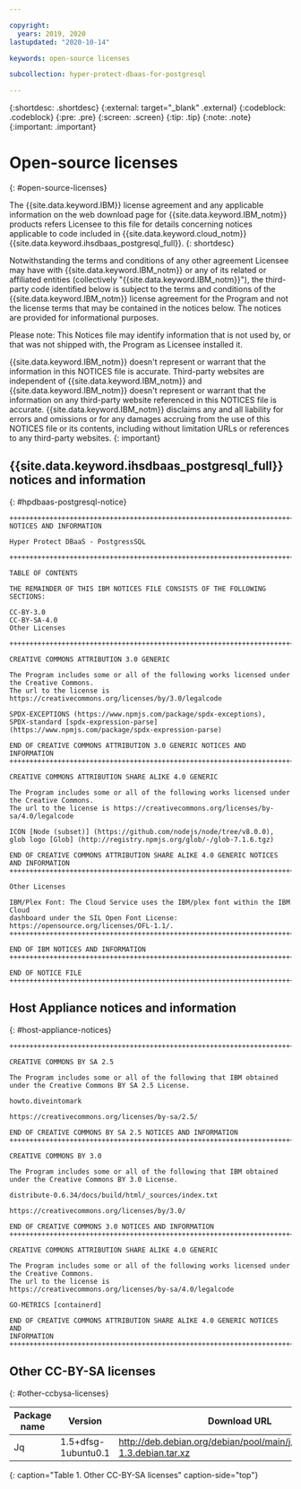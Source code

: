 ```yaml
---

copyright:
  years: 2019, 2020
lastupdated: "2020-10-14"

keywords: open-source licenses

subcollection: hyper-protect-dbaas-for-postgresql

---
```


{:shortdesc: .shortdesc}
{:external: target="_blank" .external}
{:codeblock: .codeblock}
{:pre: .pre}
{:screen: .screen}
{:tip: .tip}
{:note: .note}
{:important: .important}

# Open-source licenses
{: #open-source-licenses}

The {{site.data.keyword.IBM}} license agreement and any applicable information on the web download page for {{site.data.keyword.IBM_notm}} products refers Licensee to this file for details concerning notices applicable to code included in {{site.data.keyword.cloud_notm}} {{site.data.keyword.ihsdbaas_postgresql_full}}.
{: shortdesc}

Notwithstanding the terms and conditions of any other agreement Licensee may have with {{site.data.keyword.IBM_notm}} or any of its related or affiliated entities (collectively "{{site.data.keyword.IBM_notm}}"), the third-party code identified below is subject to the terms and conditions of the {{site.data.keyword.IBM_notm}} license agreement for the Program and not the license terms that may be contained in the notices below. The notices are provided for informational purposes.

Please note: This Notices file may identify information that is not used by, or that was not shipped with, the Program as Licensee installed it.

{{site.data.keyword.IBM_notm}} doesn't represent or warrant that the information in this NOTICES file is accurate. Third-party websites are independent of {{site.data.keyword.IBM_notm}} and {{site.data.keyword.IBM_notm}} doesn't represent or warrant that the information on any third-party website referenced in this NOTICES file is accurate. {{site.data.keyword.IBM_notm}} disclaims any and all liability for errors and omissions or for any damages accruing from the use of this NOTICES file or its contents, including without limitation URLs or references to any third-party websites.
{: important}

## {{site.data.keyword.ihsdbaas_postgresql_full}} notices and information
{: #hpdbaas-postgresql-notice}

```
++++++++++++++++++++++++++++++++++++++++++++++++++++++++++++++++++++++++
NOTICES AND INFORMATION

Hyper Protect DBaaS - PostgressSQL

++++++++++++++++++++++++++++++++++++++++++++++++++++++++++++++++++++++++

TABLE OF CONTENTS

THE REMAINDER OF THIS IBM NOTICES FILE CONSISTS OF THE FOLLOWING
SECTIONS:

CC-BY-3.0  
CC-BY-SA-4.0
Other Licenses

++++++++++++++++++++++++++++++++++++++++++++++++++++++++++++++++++++++++

CREATIVE COMMONS ATTRIBUTION 3.0 GENERIC

The Program includes some or all of the following works licensed under
the Creative Commons.
The url to the license is https://creativecommons.org/licenses/by/3.0/legalcode

SPDX-EXCEPTIONS (https://www.npmjs.com/package/spdx-exceptions),
SPDX-standard [spdx-expression-parse] (https://www.npmjs.com/package/spdx-expression-parse)

END OF CREATIVE COMMONS ATTRIBUTION 3.0 GENERIC NOTICES AND INFORMATION
++++++++++++++++++++++++++++++++++++++++++++++++++++++++++++++++++++++++

CREATIVE COMMONS ATTRIBUTION SHARE ALIKE 4.0 GENERIC

The Program includes some or all of the following works licensed under
the Creative Commons.
The url to the license is https://creativecommons.org/licenses/by-sa/4.0/legalcode

ICON [Node (subset)] (https://github.com/nodejs/node/tree/v8.0.0),
glob logo [Glob] (http://registry.npmjs.org/glob/-/glob-7.1.6.tgz)

END OF CREATIVE COMMONS ATTRIBUTION SHARE ALIKE 4.0 GENERIC NOTICES AND INFORMATION
++++++++++++++++++++++++++++++++++++++++++++++++++++++++++++++++++++++++

Other Licenses

IBM/Plex Font: The Cloud Service uses the IBM/plex font within the IBM Cloud
dashboard under the SIL Open Font License: https://opensource.org/licenses/OFL-1.1/.
++++++++++++++++++++++++++++++++++++++++++++++++++++++++++++++++++++++++

END OF IBM NOTICES AND INFORMATION
++++++++++++++++++++++++++++++++++++++++++++++++++++++++++++++++++++++++

END OF NOTICE FILE
++++++++++++++++++++++++++++++++++++++++++++++++++++++++++++++++++++++++

```

## Host Appliance notices and information
{: #host-appliance-notices}

```
++++++++++++++++++++++++++++++++++++++++++++++++++++++++++++++++++++++++++++++++

CREATIVE COMMONS BY SA 2.5

The Program includes some or all of the following that IBM obtained
under the Creative Commons BY SA 2.5 License.

howto.diveintomark

https://creativecommons.org/licenses/by-sa/2.5/

END OF CREATIVE COMMONS BY SA 2.5 NOTICES AND INFORMATION
++++++++++++++++++++++++++++++++++++++++++++++++++++++++++++++++++++++++++++++++

CREATIVE COMMONS BY 3.0

The Program includes some or all of the following that IBM obtained
under the Creative Commons BY 3.0 License.

distribute-0.6.34/docs/build/html/_sources/index.txt

https://creativecommons.org/licenses/by/3.0/

END OF CREATIVE COMMONS 3.0 NOTICES AND INFORMATION
++++++++++++++++++++++++++++++++++++++++++++++++++++++++++++++++++++++++++++++++

CREATIVE COMMONS ATTRIBUTION SHARE ALIKE 4.0 GENERIC

The Program includes some or all of the following works licensed under
the Creative Commons.
The url to the license is
https://creativecommons.org/licenses/by-sa/4.0/legalcode

GO-METRICS [containerd]

END OF CREATIVE COMMONS ATTRIBUTION SHARE ALIKE 4.0 GENERIC NOTICES AND
INFORMATION
++++++++++++++++++++++++++++++++++++++++++++++++++++++++++++++++++++++++++++++++    
```

## Other CC-BY-SA licenses
{: #other-ccbysa-licenses}

Package name | Version | Download URL
-------------|---------|-------------
Jq | 1.5+dfsg-1ubuntu0.1 | http://deb.debian.org/debian/pool/main/j/jq/jq_1.5+dfsg-1.3.debian.tar.xz

{: caption="Table 1. Other CC-BY-SA licenses" caption-side="top"}
